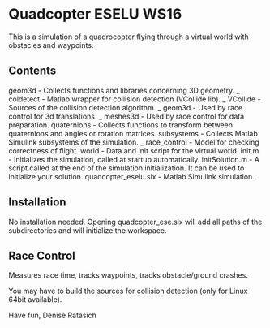 Quadcopter ESELU WS16
=====================

This is a simulation of a quadrocopter flying through a virtual world
with obstacles and waypoints.


Contents
--------

geom3d - Collects functions and libraries concerning 3D geometry.
\_ coldetect - Matlab wrapper for collision detection (VCollide lib).
   \_ VCollide - Sources of the collision detection algorithm.
\_ geom3d - Used by race control for 3d translations.
\_ meshes3d - Used by race control for data preparation.
quaternions - Collects functions to transform between quaternions and
angles or rotation matrices.
subsystems - Collects Matlab Simulink subsystems of the simulation.
\_ race_control - Model for checking correctness of flight.
world - Data and init script for the virtual world.
init.m - Initializes the simulation, called at startup automatically.
initSolution.m - A script called at the end of the simulation initialization.
                 It can be used to initialize your solution.
quadcopter_eselu.slx - Matlab Simulink simulation.


Installation
------------

No installation needed. Opening quadcopter_ese.slx will add all
paths of the subdirectories and will initialize the workspace.


Race Control
------------

Measures race time, tracks waypoints, tracks obstacle/ground crashes.

You may have to build the sources for collision detection (only for Linux 64bit
available).


Have fun,
  Denise Ratasich
